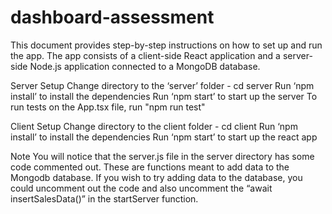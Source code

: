# dashboard-assessment

This document provides step-by-step instructions on how to set up and run the app. The app consists of a client-side React application and a server-side Node.js application connected to a MongoDB database.

Server Setup
Change directory to the ‘server’ folder - cd server
Run ‘npm install’ to install the dependencies
Run ‘npm start’ to start up the server
To run tests on the App.tsx file, run "npm run test"

Client Setup
Change directory to the client folder - cd client
Run ‘npm install’ to install the dependencies
Run ‘npm start’ to start up the react app

Note
You will notice that the server.js file in the server directory has some code commented out. These are functions meant to add data to the Mongodb database.
If you wish to try adding data to the database, you could uncomment out the code and also uncomment the “await insertSalesData()” in the startServer function.
